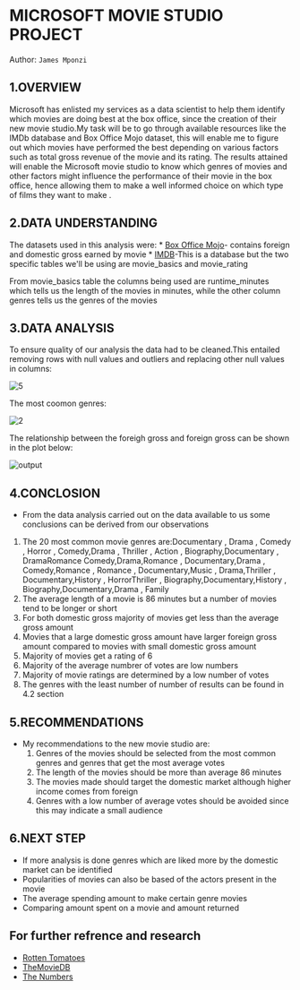 # MICROSOFT MOVIE STUDIO PROJECT
Author: `James Mponzi`


## 1.OVERVIEW

Microsoft has enlisted my services as a data scientist to help them identify which movies are doing best at the box office, since the creation of their new movie studio.My task will be to go through available resources like the IMDb database and Box Office Mojo dataset, this will enable me to figure out which movies have performed the best depending on various factors such as total gross revenue of the movie and its rating. The results attained will enable the Microsoft movie studio  to know which genres of movies and other factors might influence the performance of their movie in the box office, hence allowing them to make a well informed choice on which type of films they want to make .

## 2.DATA UNDERSTANDING

The datasets used in this analysis were:
    * [Box Office Mojo](https://www.boxofficemojo.com/)- contains foreign and domestic gross earned by movie
    * [IMDB](https://www.imdb.com/)-This is a database but the two specific tables we'll be using are movie_basics and movie_rating

From movie_basics table the  columns being used are runtime_minutes which tells us the length of the movies in minutes, while the other column genres tells us the genres of the movies 

## 3.DATA ANALYSIS
To ensure quality of our analysis the data had to be cleaned.This entailed removing rows with null values and outliers and replacing other null values in columns:

![5]("C:\Users\mponz\zara\Microsoft_movie_analysis_P1\Microsoft-Movie-Studio-Project\zara\5.png")

The most coomon genres:

![2]("C:\Users\mponz\zara\Microsoft_movie_analysis_P1\Microsoft-Movie-Studio-Project\zara\2.png")

The relationship between the foreigh gross and foreign gross can be shown in the plot below:

![output]("C:\Users\mponz\zara\Microsoft_movie_analysis_P1\Microsoft-Movie-Studio-Project\zara\output.png")


## 4.CONCLOSION

* From the data analysis carried out on the data available to us some conclusions can be derived from our observations
<ol>
   <li>The 20 most common movie genres are:Documentary , Drama , Comedy , Horror , Comedy,Drama , Thriller , Action , Biography,Documentary , DramaRomance Comedy,Drama,Romance , Documentary,Drama , Comedy,Romance , Romance , Documentary,Music , Drama,Thriller , Documentary,History , HorrorThriller , Biography,Documentary,History , Biography,Documentary,Drama , Family</li>
   <li>The average length of a movie is 86 minutes but a number of movies tend to be longer or short </li>
   <li>For both domestic gross majority of movies get less than the average gross amount</li>
   <li>Movies that a large domestic gross amount have larger foreign gross amount compared to movies with small domestic gross amount</li>
   <li>Majority of movies get a rating of 6</li>
   <li>Majority of the average numbrer of votes are low numbers</li>
   <li>Majority of movie ratings are determined by a low number of votes</li>
   <li>The genres with the least number of number of results can be found in 4.2 section</li> 
</ol>   

## 5.RECOMMENDATIONS

* My recommendations to the new movie studio are:
     <ol>
        <li>Genres of the movies should be selected from the most common genres and genres that get the most average votes</li>
        <li>The length of the movies should be more than average 86 minutes</li>
        <li>The movies made should target the domestic market although higher income comes from foreign</li>
        <li>Genres with a low number of average votes should be avoided since this may indicate a small audience</li>

## 6.NEXT STEP

* If more analysis is done genres which are liked more by the domestic market can be identified
* Popularities of movies can also be based of the actors present in the movie
* The average spending amount to make certain genre movies
* Comparing amount spent on a movie and amount returned


## For further refrence and research

* [Rotten Tomatoes](https://www.rottentomatoes.com/)
* [TheMovieDB](https://www.themoviedb.org/)
* [The Numbers](https://www.the-numbers.com/)
